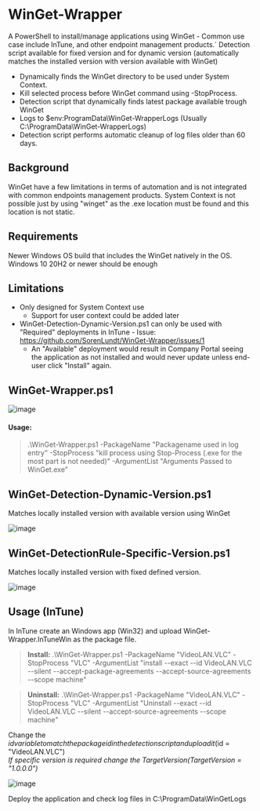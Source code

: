 # WinGet-Wrapper  
A PowerShell to install/manage applications using WinGet - Common use case include InTune, and other endpoint management products.´ 
Detection script available for fixed version and for dynamic version (automatically matches the installed version with version available with WinGet)

* Dynamically finds the WinGet directory to be used under System Context.   
* Kill selected process before WinGet command using -StopProcess.  
* Detection script that dynamically finds latest package available trough WinGet
* Logs to $env:ProgramData\WinGet-WrapperLogs (Usually C:\ProgramData\WinGet-WrapperLogs) 
* Detection script performs automatic cleanup of log files older than 60 days.

## Background  
WinGet have a few limitations in terms of automation and is not integrated with common endpoints management products.
System Context is not possible just by using "winget" as the .exe location must be found and this location is not static.

## Requirements
Newer Windows OS build that includes the WinGet natively in the OS.
Windows 10 20H2 or newer should be enough
## Limitations
* Only designed for System Context use  
  * Support for user context could be added later  
* WinGet-Detection-Dynamic-Version.ps1 can only be used with "Required" deployments in InTune - Issue: https://github.com/SorenLundt/WinGet-Wrapper/issues/1
  * An "Available" deployment would result in Company Portal seeing the application as not installed and would never update unless end-user click "Install" again. 


## WinGet-Wrapper.ps1
![image](https://user-images.githubusercontent.com/127216441/224036611-7bb907f9-7f26-42a1-b4ad-f4e95a1c930e.png)
#### Usage:
>.\WinGet-Wrapper.ps1 -PackageName "Packagename used in log entry" -StopProcess "kill process using Stop-Process (.exe for the most part is not needed)" -ArgumentList "Arguments Passed to WinGet.exe"

## WinGet-Detection-Dynamic-Version.ps1
Matches locally installed version with available version using WinGet

![image](https://user-images.githubusercontent.com/127216441/224034539-1851944e-1708-4c70-bedb-509a490470cf.png)

## WinGet-DetectionRule-Specific-Version.ps1
Matches locally installed version with fixed defined version.

![image](https://user-images.githubusercontent.com/127216441/224036973-d206c7c4-82bd-43d8-a9b6-13a884ce702d.png)

## Usage (InTune)
In InTune create an Windows app (Win32) and upload WinGet-Wrapper.InTuneWin as the package file.  
>**Install:** .\WinGet-Wrapper.ps1 -PackageName "VideoLAN.VLC" -StopProcess "VLC" -ArgumentList "install --exact --id VideoLAN.VLC --silent --accept-package-agreements --accept-source-agreements --scope machine"  


>**Uninstall:** .\WinGet-Wrapper.ps1 -PackageName "VideoLAN.VLC" -StopProcess "VLC" -ArgumentList "Uninstall --exact --id VideoLAN.VLC --silent --accept-source-agreements --scope machine"

Change the $id variable to match the package id in the detection script and upload it  ($id = "VideoLAN.VLC")  
  *If specific version is required change the $TargetVersion ($TargetVersion = "1.0.0.0")*  
  
![image](https://user-images.githubusercontent.com/127216441/224046706-6fa57638-809a-468f-9a85-56d85cb0aa97.png)

Deploy the application and check log files in C:\ProgramData\WinGetLogs
